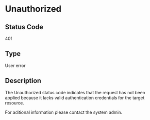 # Unauthorized

## Status Code

401

## Type

User error

## Description

The Unauthorized status code indicates that the request has not been applied because it lacks valid authentication credentials for the target resource.

For aditional information please contact the system admin.
